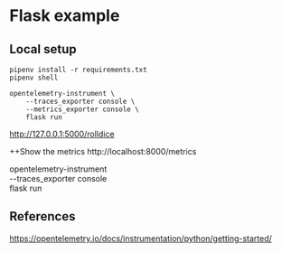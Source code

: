 # Flask example

## Local setup
```
pipenv install -r requirements.txt
pipenv shell
```

```
opentelemetry-instrument \
    --traces_exporter console \
    --metrics_exporter console \
    flask run
```
http://127.0.0.1:5000/rolldice

++Show the metrics
http://localhost:8000/metrics

opentelemetry-instrument \
    --traces_exporter console \
    flask run

## References
https://opentelemetry.io/docs/instrumentation/python/getting-started/